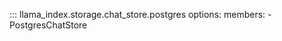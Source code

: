 ::: llama_index.storage.chat_store.postgres
    options:
      members:
        - PostgresChatStore
